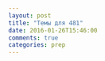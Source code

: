 ```yaml
---
layout: post
title: "Темы для 481"
date: 2016-01-26T15:46:00
comments: true
categories: prep
---
```

